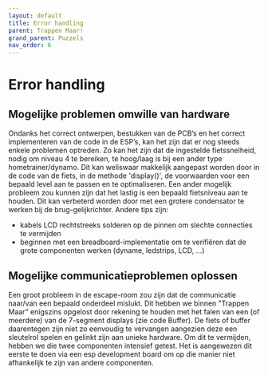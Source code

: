 ```yaml
---
layout: default
title: Error handling
parent: Trappen Maar!
grand_parent: Puzzels
nav_order: 6
---
```

# Error handling

## Mogelijke problemen omwille van hardware

Ondanks het correct ontwerpen, bestukken van de PCB’s en het correct implementeren van de code in de
ESP’s, kan het zijn dat er nog steeds enkele problemen optreden.
Zo kan het zijn dat de ingestelde fietssnelheid, nodig om niveau 4 te bereiken, te hoog/laag is bij een ander type hometrainer/dynamo.
Dit kan weliswaar makkelijk aangepast worden door in de code van de fiets, in de methode 'display()', de
voorwaarden voor een bepaald level aan te passen en te optimaliseren.
Een ander mogelijk probleem zou kunnen zijn dat het lastig is een bepaald fietsniveau aan te houden. Dit
kan verbeterd worden door met een grotere condensator te werken bij de brug-gelijkrichter.
Andere tips zijn:
* kabels LCD rechtstreeks solderen op de pinnen om slechte connecties te vermijden
* beginnen met een breadboard-implementatie om te verifiëren dat de grote componenten werken (dyname, ledstrips, LCD, ...)

## Mogelijke communicatieproblemen oplossen

Een groot probleem in de escape-room zou zijn dat de communicatie naar/van een bepaald onderdeel mislukt. Dit hebben we binnen "Trappen Maar" enigszins opgelost door rekening te houden met het falen van een (of meerdere) van de 7-segment displays (zie code Buffer). De fiets of buffer daarentegen zijn niet zo eenvoudig te vervangen aangezien deze een sleutelrol spelen en gelinkt zijn aan unieke hardware. Om dit te vermijden, hebben we die twee componenten intensief getest. Het is aangewezen dit eerste te doen via een esp development board om op die manier niet afhankelijk te zijn van andere componenten. 